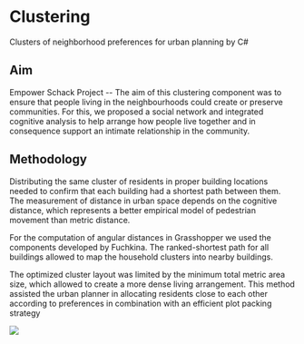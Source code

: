 # Clustering
Clusters of neighborhood preferences for urban planning by C#

## Aim
Empower Schack Project --
The aim of this clustering component was to ensure that people living in the neighbourhoods could create or preserve communities. For this, we proposed a social network and integrated cognitive analysis to help arrange how people live together and in consequence support an intimate relationship in the community.

## Methodology
Distributing the same cluster of residents in proper building locations needed to confirm that each building had a shortest path between them. The measurement of distance in urban space depends on the cognitive distance, which represents a better empirical model of pedestrian movement than metric distance. 

For the computation of angular distances in Grasshopper we used the components developed by Fuchkina. The ranked-shortest path for all buildings allowed to map the household clusters into nearby buildings.
 
The optimized cluster layout was limited by the minimum total metric area size, which allowed to create a more dense living arrangement. This method assisted the urban planner in allocating residents close to each other according to preferences in combination with an efficient plot packing strategy

![](image.jpg)
